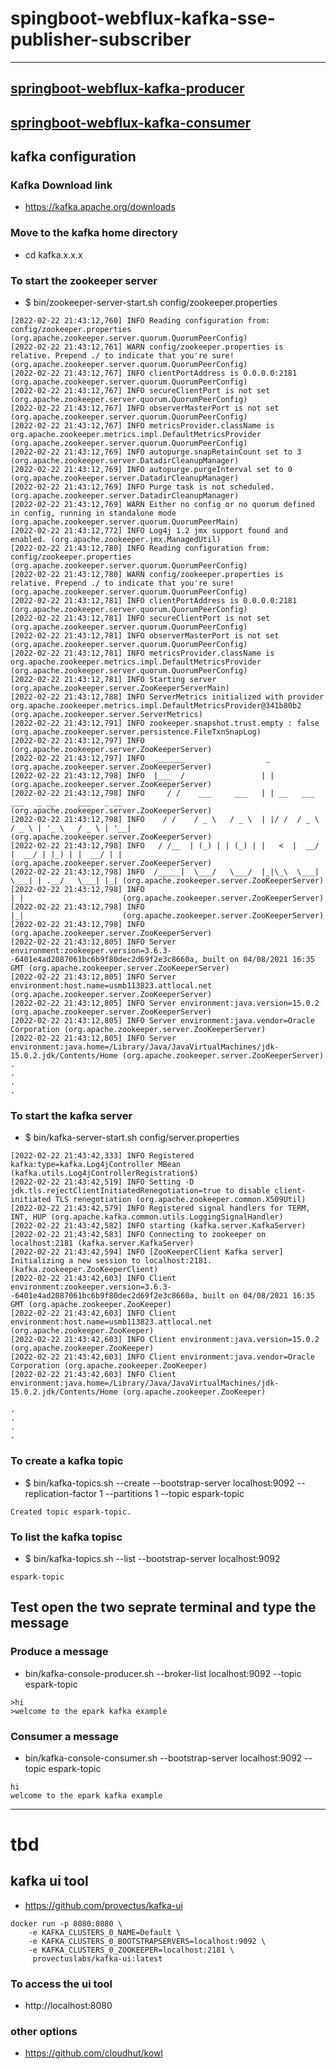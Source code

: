
# spingboot-webflux-kafka-sse-publisher-subscriber

----

## [springboot-webflux-kafka-producer](./springboot-webflux-kafka-producer)
## [springboot-webflux-kafka-consumer](./springboot-webflux-kafka-consumer)



## kafka configuration 

### Kafka Download link 
* https://kafka.apache.org/downloads

### Move to the kafka home directory 
* cd kafka.x.x.x

### To start the zookeeper server 
* $ bin/zookeeper-server-start.sh config/zookeeper.properties
```
[2022-02-22 21:43:12,760] INFO Reading configuration from: config/zookeeper.properties (org.apache.zookeeper.server.quorum.QuorumPeerConfig)
[2022-02-22 21:43:12,761] WARN config/zookeeper.properties is relative. Prepend ./ to indicate that you're sure! (org.apache.zookeeper.server.quorum.QuorumPeerConfig)
[2022-02-22 21:43:12,767] INFO clientPortAddress is 0.0.0.0:2181 (org.apache.zookeeper.server.quorum.QuorumPeerConfig)
[2022-02-22 21:43:12,767] INFO secureClientPort is not set (org.apache.zookeeper.server.quorum.QuorumPeerConfig)
[2022-02-22 21:43:12,767] INFO observerMasterPort is not set (org.apache.zookeeper.server.quorum.QuorumPeerConfig)
[2022-02-22 21:43:12,767] INFO metricsProvider.className is org.apache.zookeeper.metrics.impl.DefaultMetricsProvider (org.apache.zookeeper.server.quorum.QuorumPeerConfig)
[2022-02-22 21:43:12,769] INFO autopurge.snapRetainCount set to 3 (org.apache.zookeeper.server.DatadirCleanupManager)
[2022-02-22 21:43:12,769] INFO autopurge.purgeInterval set to 0 (org.apache.zookeeper.server.DatadirCleanupManager)
[2022-02-22 21:43:12,769] INFO Purge task is not scheduled. (org.apache.zookeeper.server.DatadirCleanupManager)
[2022-02-22 21:43:12,769] WARN Either no config or no quorum defined in config, running in standalone mode (org.apache.zookeeper.server.quorum.QuorumPeerMain)
[2022-02-22 21:43:12,772] INFO Log4j 1.2 jmx support found and enabled. (org.apache.zookeeper.jmx.ManagedUtil)
[2022-02-22 21:43:12,780] INFO Reading configuration from: config/zookeeper.properties (org.apache.zookeeper.server.quorum.QuorumPeerConfig)
[2022-02-22 21:43:12,780] WARN config/zookeeper.properties is relative. Prepend ./ to indicate that you're sure! (org.apache.zookeeper.server.quorum.QuorumPeerConfig)
[2022-02-22 21:43:12,781] INFO clientPortAddress is 0.0.0.0:2181 (org.apache.zookeeper.server.quorum.QuorumPeerConfig)
[2022-02-22 21:43:12,781] INFO secureClientPort is not set (org.apache.zookeeper.server.quorum.QuorumPeerConfig)
[2022-02-22 21:43:12,781] INFO observerMasterPort is not set (org.apache.zookeeper.server.quorum.QuorumPeerConfig)
[2022-02-22 21:43:12,781] INFO metricsProvider.className is org.apache.zookeeper.metrics.impl.DefaultMetricsProvider (org.apache.zookeeper.server.quorum.QuorumPeerConfig)
[2022-02-22 21:43:12,781] INFO Starting server (org.apache.zookeeper.server.ZooKeeperServerMain)
[2022-02-22 21:43:12,788] INFO ServerMetrics initialized with provider org.apache.zookeeper.metrics.impl.DefaultMetricsProvider@341b80b2 (org.apache.zookeeper.server.ServerMetrics)
[2022-02-22 21:43:12,791] INFO zookeeper.snapshot.trust.empty : false (org.apache.zookeeper.server.persistence.FileTxnSnapLog)
[2022-02-22 21:43:12,797] INFO  (org.apache.zookeeper.server.ZooKeeperServer)
[2022-02-22 21:43:12,797] INFO   ______                  _                                           (org.apache.zookeeper.server.ZooKeeperServer)
[2022-02-22 21:43:12,798] INFO  |___  /                 | |                                          (org.apache.zookeeper.server.ZooKeeperServer)
[2022-02-22 21:43:12,798] INFO     / /    ___     ___   | | __   ___    ___   _ __     ___   _ __    (org.apache.zookeeper.server.ZooKeeperServer)
[2022-02-22 21:43:12,798] INFO    / /    / _ \   / _ \  | |/ /  / _ \  / _ \ | '_ \   / _ \ | '__| (org.apache.zookeeper.server.ZooKeeperServer)
[2022-02-22 21:43:12,798] INFO   / /__  | (_) | | (_) | |   <  |  __/ |  __/ | |_) | |  __/ | |     (org.apache.zookeeper.server.ZooKeeperServer)
[2022-02-22 21:43:12,798] INFO  /_____|  \___/   \___/  |_|\_\  \___|  \___| | .__/   \___| |_| (org.apache.zookeeper.server.ZooKeeperServer)
[2022-02-22 21:43:12,798] INFO                                               | |                      (org.apache.zookeeper.server.ZooKeeperServer)
[2022-02-22 21:43:12,798] INFO                                               |_|                      (org.apache.zookeeper.server.ZooKeeperServer)
[2022-02-22 21:43:12,798] INFO  (org.apache.zookeeper.server.ZooKeeperServer)
[2022-02-22 21:43:12,805] INFO Server environment:zookeeper.version=3.6.3--6401e4ad2087061bc6b9f80dec2d69f2e3c8660a, built on 04/08/2021 16:35 GMT (org.apache.zookeeper.server.ZooKeeperServer)
[2022-02-22 21:43:12,805] INFO Server environment:host.name=usmb113823.attlocal.net (org.apache.zookeeper.server.ZooKeeperServer)
[2022-02-22 21:43:12,805] INFO Server environment:java.version=15.0.2 (org.apache.zookeeper.server.ZooKeeperServer)
[2022-02-22 21:43:12,805] INFO Server environment:java.vendor=Oracle Corporation (org.apache.zookeeper.server.ZooKeeperServer)
[2022-02-22 21:43:12,805] INFO Server environment:java.home=/Library/Java/JavaVirtualMachines/jdk-15.0.2.jdk/Contents/Home (org.apache.zookeeper.server.ZooKeeperServer)
.
.
.
.

```

### To start the kafka server 
* $ bin/kafka-server-start.sh config/server.properties
```
[2022-02-22 21:43:42,333] INFO Registered kafka:type=kafka.Log4jController MBean (kafka.utils.Log4jControllerRegistration$)
[2022-02-22 21:43:42,519] INFO Setting -D jdk.tls.rejectClientInitiatedRenegotiation=true to disable client-initiated TLS renegotiation (org.apache.zookeeper.common.X509Util)
[2022-02-22 21:43:42,579] INFO Registered signal handlers for TERM, INT, HUP (org.apache.kafka.common.utils.LoggingSignalHandler)
[2022-02-22 21:43:42,582] INFO starting (kafka.server.KafkaServer)
[2022-02-22 21:43:42,583] INFO Connecting to zookeeper on localhost:2181 (kafka.server.KafkaServer)
[2022-02-22 21:43:42,594] INFO [ZooKeeperClient Kafka server] Initializing a new session to localhost:2181. (kafka.zookeeper.ZooKeeperClient)
[2022-02-22 21:43:42,603] INFO Client environment:zookeeper.version=3.6.3--6401e4ad2087061bc6b9f80dec2d69f2e3c8660a, built on 04/08/2021 16:35 GMT (org.apache.zookeeper.ZooKeeper)
[2022-02-22 21:43:42,603] INFO Client environment:host.name=usmb113823.attlocal.net (org.apache.zookeeper.ZooKeeper)
[2022-02-22 21:43:42,603] INFO Client environment:java.version=15.0.2 (org.apache.zookeeper.ZooKeeper)
[2022-02-22 21:43:42,603] INFO Client environment:java.vendor=Oracle Corporation (org.apache.zookeeper.ZooKeeper)
[2022-02-22 21:43:42,603] INFO Client environment:java.home=/Library/Java/JavaVirtualMachines/jdk-15.0.2.jdk/Contents/Home (org.apache.zookeeper.ZooKeeper)

.
.
.
.

```
### To create a kafka topic  
* $ bin/kafka-topics.sh --create --bootstrap-server localhost:9092 --replication-factor 1 --partitions 1 --topic espark-topic
```
Created topic espark-topic.
```

### To list the kafka topisc 
* $ bin/kafka-topics.sh --list --bootstrap-server localhost:9092
```
espark-topic
```

## Test open the two seprate terminal and type the message 
### Produce a message 
* bin/kafka-console-producer.sh --broker-list localhost:9092 --topic espark-topic
```
>hi 
>welcome to the epark kafka example 
```

### Consumer a message 
* bin/kafka-console-consumer.sh --bootstrap-server localhost:9092 --topic espark-topic
```
hi 
welcome to the epark kafka example 
```

---
# tbd 
## kafka ui tool 
* https://github.com/provectus/kafka-ui
```
docker run -p 8080:8080 \
	-e KAFKA_CLUSTERS_0_NAME=Default \
	-e KAFKA_CLUSTERS_0_BOOTSTRAPSERVERS=localhost:9092 \
	-e KAFKA_CLUSTERS_0_ZOOKEEPER=localhost:2181 \
	 provectuslabs/kafka-ui:latest
```

### To access the ui tool 
* http://localhost:8080

### other options 
* https://github.com/cloudhut/kowl
